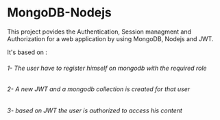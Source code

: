 # MongoDB-Nodejs
This project povides the Authentication, Session managment and Authorization for a web application by using MongoDB, Nodejs and JWT.

It's based on :

###### 1- The user have to register himself on mongodb with the required role
###### 2- A new JWT and a mongodb collection is created for that user
###### 3- based on JWT the user is authorized to access his content 
